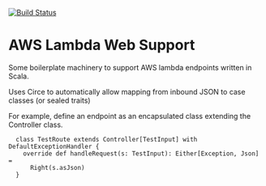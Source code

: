 [![Build Status](https://travis-ci.org/robhinds/aws-lambda-api.png)](https://travis-ci.org/robhinds/aws-lambda-api)


# AWS Lambda Web Support

Some boilerplate machinery to support AWS lambda endpoints written in Scala.

Uses Circe to automatically allow mapping from inbound JSON to case classes (or sealed traits)


For example, define an endpoint as an encapsulated class extending the Controller class.
```
  class TestRoute extends Controller[TestInput] with DefaultExceptionHandler {
    override def handleRequest(s: TestInput): Either[Exception, Json] =
      Right(s.asJson)
  }
```

